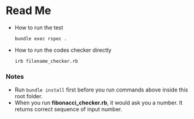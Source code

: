 # Read Me
* How to run the test
  ```
  bundle exec rspec .
  ```
* How to run the codes checker directly
  ```
  irb filename_checker.rb
  ```

### Notes
* Run `bundle install` first before you run commands above inside this root folder.
* When you run **fibonacci_checker.rb**, it would ask you a number. It returns correct sequence of input number.
